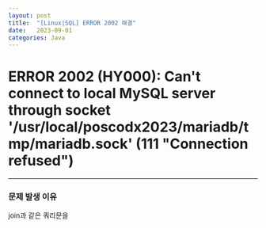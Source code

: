 ```yaml
---
layout: post
title:  "[Linux|SQL] ERROR 2002 해결"
date:   2023-09-01
categories: Java
---
```


# ERROR 2002 (HY000): Can't connect to local MySQL server through socket '/usr/local/poscodx2023/mariadb/tmp/mariadb.sock' (111 "Connection refused")

---

### 문제 발생 이유

join과 같은 쿼리문을 
